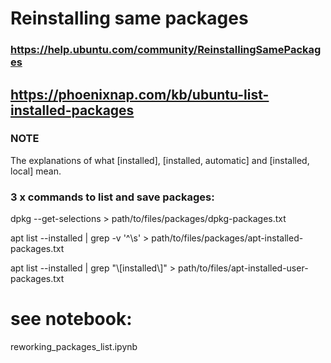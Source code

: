 
# Reinstalling same packages
### https://help.ubuntu.com/community/ReinstallingSamePackages

## https://phoenixnap.com/kb/ubuntu-list-installed-packages
### NOTE
The explanations of what [installed], [installed, automatic] and [installed, local] mean.

### 3 x commands to list and save packages:

dpkg --get-selections > path/to/files/packages/dpkg-packages.txt


apt list --installed | grep -v '^\s' > path/to/files/packages/apt-installed-packages.txt


apt list --installed | grep "\\[installed\\]" > path/to/files/apt-installed-user-packages.txt

# see notebook: 
reworking_packages_list.ipynb